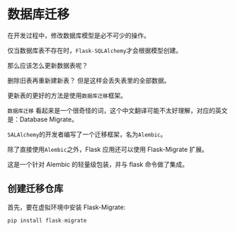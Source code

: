 # 数据库迁移

在开发过程中，修改数据库模型是必不可少的操作。

仅当数据库表不存在时，`Flask-SQLAlchemy`才会根据模型创建。

那么应该怎么更新数据表呢？

删除旧表再重新建新表？ 但是这样会丢失表里的全部数据。

更新表的更好的方法是使用`数据库迁移`框架。

`数据库迁移` 看起来是一个很奇怪的词，这个中文翻译可能不太好理解，对应的英文是：Database Migrate。

`SALAlchemy`的开发者编写了一个迁移框架，名为`Alembic`。

除了直接使用`Alembic`之外，Flask 应用还可以使用 Flask-Migrate 扩展。

这是一个针对 Alembic 的轻量级包装，并与 flask 命令做了集成。

## 创建迁移仓库

首先，要在虚拟环境中安装 Flask-Migrate:

```python
pip install flask-migrate
```

<script>
function run(target) {
    if (window.runner == undefined) {
        alert('在APP版本中才可以运行')
        return
    }

    if (target.innerHTML == '收起') {
        target.innerHTML = '运行'
        target.parentElement.getElementsByTagName('pre').item(0).style.display = 'none'
    } else {
        target.innerHTML = '收起'
        code = target.parentElement.parentElement.getElementsByTagName('code').item(0).innerText
        result = window.runner(code,'python')
        target.parentElement.getElementsByTagName('code').item(0).innerHTML = result
        target.parentElement.getElementsByTagName('pre').item(0).style.display = 'block'
    }
}
</script>
